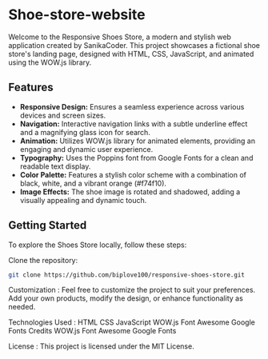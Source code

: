 # Shoe-store-website

Welcome to the Responsive Shoes Store, a modern and stylish web application created by SanikaCoder. This project showcases a fictional shoe store's landing page, designed with HTML, CSS, JavaScript, and animated using the WOW.js library.

## Features

- **Responsive Design:** Ensures a seamless experience across various devices and screen sizes.
- **Navigation:** Interactive navigation links with a subtle underline effect and a magnifying glass icon for search.
- **Animation:** Utilizes WOW.js library for animated elements, providing an engaging and dynamic user experience.
- **Typography:** Uses the Poppins font from Google Fonts for a clean and readable text display.
- **Color Palette:** Features a stylish color scheme with a combination of black, white, and a vibrant orange (#f74f10).
- **Image Effects:** The shoe image is rotated and shadowed, adding a visually appealing and dynamic touch.

## Getting Started

To explore the Shoes Store locally, follow these steps:

Clone the repository:
   ```bash
   git clone https://github.com/biplove100/responsive-shoes-store.git
```

Customization :
Feel free to customize the project to suit your preferences. Add your own products, modify the design, or enhance functionality as needed.

Technologies Used :
HTML
CSS
JavaScript
WOW.js
Font Awesome
Google Fonts
Credits
WOW.js
Font Awesome
Google Fonts

License :
This project is licensed under the MIT License.   
